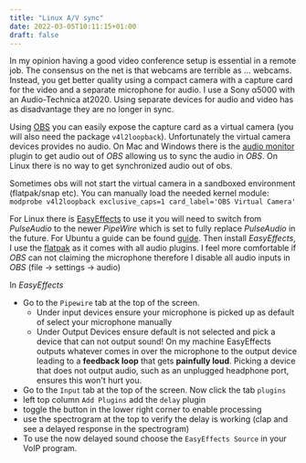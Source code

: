 ```yaml
---
title: "Linux A/V sync"
date: 2022-03-05T10:11:15+01:00
draft: false
---
```


In my opinion having a good video conference setup is essential in a remote job. The consensus on the net is that webcams are terrible as ... webcams. Instead, you get better quality using a compact camera with a capture card for the video and a separate microphone for audio. I use a Sony α5000 with an Audio-Technica at2020. Using separate devices for audio and video has as disadvantage they are no longer in sync. 

Using [OBS](https://obsproject.com) you can easily expose the capture card as a virtual camera (you will also need the package `v4l2loopback`). Unfortunately the virtual camera devices provides no audio. On Mac and Windows there is the [audio monitor](https://github.com/exeldro/obs-audio-monitor) plugin to get audio out of _OBS_ allowing us to sync the audio in _OBS_. On Linux there is no way to get synchronized audio out of obs.

Sometimes obs will not start the virtual camera in a sandboxed environment (flatpak/snap etc). You can manually load the needed kernel module: `modprobe v4l2loopback exclusive_caps=1 card_label='OBS Virtual Camera'`

For Linux there is [EasyEffects](https://github.com/wwmm/easyeffects) to use it you will need to switch from _PulseAudio_ to the newer _PipeWire_ which is set to fully replace _PulseAudio_ in the future. For Ubuntu a guide can be found [guide](https://gist.github.com/the-spyke/2de98b22ff4f978ebf0650c90e82027e). Then install _EasyEffects_, I use the [flatpak](https://flathub.org/apps/details/com.github.wwmm.easyeffects) as it comes with all audio plugins. I feel more comfortable if _OBS_ can not claiming the microphone therefore I disable all audio inputs in _OBS_ (file -> settings -> audio)

In _EasyEffects_
 - Go to the `Pipewire` tab at the top of the screen. 
 	- Under input devices ensure your microphone is picked up as default of select your microphone manually
	- Under Output Devices ensure default is not selected and pick a device that can not output sound!
	On my machine EasyEffects outputs whatever comes in over the microphone to the output device leading to a **feedback loop** that gets **painfully loud**. Picking a device that does not output audio, such as an unplugged headphone port, ensures this won't hurt you.
 - Go to the `Input` tab at the top of the screen. Now click the tab `plugins`
 - left top column `Add Plugins` add the `delay` plugin
 - toggle the button in the lower right corner to enable processing
 - use the spectrogram at the top to verify the delay is working (clap and see a delayed response in the spectrogram)
 - To use the now delayed sound choose the `EasyEffects Source` in your VoIP program.
